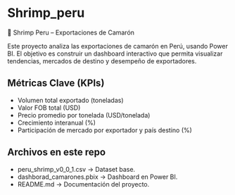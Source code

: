 # Shrimp_peru
🦐 Shrimp Peru – Exportaciones de Camarón

Este proyecto analiza las exportaciones de camarón en Perú, usando Power BI. El objetivo es construir un dashboard interactivo que permita visualizar tendencias, mercados de destino y desempeño de exportadores.

## Métricas Clave (KPIs)

- Volumen total exportado (toneladas)
- Valor FOB total (USD)
- Precio promedio por tonelada (USD/tonelada)
- Crecimiento interanual (%)
- Participación de mercado por exportador y país destino (%)

## Archivos en este repo

- peru_shrimp_v0_0_1.csv → Dataset base.
- dashborad_camarones.pbix → Dashboard en Power BI.
- README.md → Documentación del proyecto.